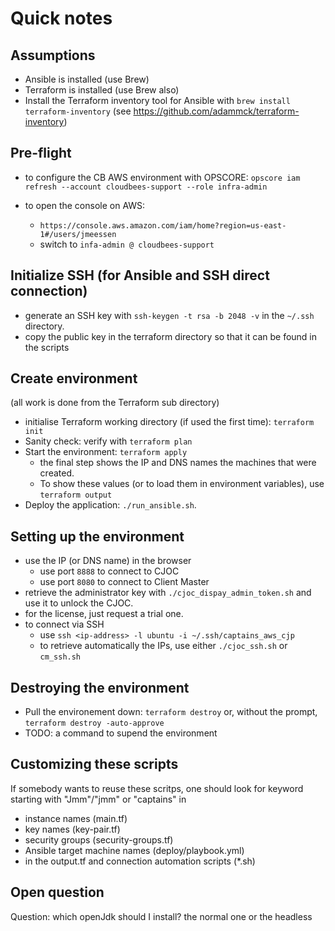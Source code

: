 # Quick notes

## Assumptions
- Ansible is installed (use Brew)
- Terraform is installed (use Brew also)
- Install the Terraform inventory tool for Ansible with `brew install terraform-inventory` (see https://github.com/adammck/terraform-inventory)

## Pre-flight
- to configure the CB AWS environment with OPSCORE: `opscore iam refresh --account cloudbees-support --role infra-admin`

- to open the console on AWS:
  - `https://console.aws.amazon.com/iam/home?region=us-east-1#/users/jmeessen`
  - switch to `infa-admin @ cloudbees-support`

## Initialize SSH (for Ansible and SSH direct connection)
- generate an SSH key with `ssh-keygen -t rsa -b 2048 -v` in the `~/.ssh` directory.
- copy the public key in the terraform directory so that it can be found in the scripts

## Create environment
(all work is done from the Terraform sub directory)
- initialise Terraform working directory (if used the first time): `terraform init`
- Sanity check: verify with `terraform plan`
- Start the environment: `terraform apply`
  - the final step shows the IP and DNS names the machines that were created.
  - To show these values (or to load them in environment variables), use `terraform output`
- Deploy the application: `./run_ansible.sh`. 

## Setting up the environment
- use the IP (or DNS name) in the browser
  - use port `8888` to connect to CJOC
  - use port `8080` to connect to Client Master
- retrieve the administrator key with `./cjoc_dispay_admin_token.sh` and use it to unlock the CJOC.
- for the license, just request a trial one.
- to connect via SSH
  - use `ssh <ip-address> -l ubuntu -i ~/.ssh/captains_aws_cjp`
  - to retrieve automatically the IPs, use either `./cjoc_ssh.sh` or `cm_ssh.sh`

## Destroying the environment
- Pull the environement down: `terraform destroy` or, without the prompt, `terraform destroy -auto-approve`
- TODO: a command to supend the environment

## Customizing these scripts
If somebody wants to reuse these scritps, one should look for keyword starting with "Jmm"/"jmm" or "captains" in
- instance names (main.tf)
- key names (key-pair.tf)
- security groups (security-groups.tf)
- Ansible target machine names (deploy/playbook.yml)
- in the output.tf and connection automation scripts (*.sh)

## Open question

Question: which openJdk should I install? the normal one or the headless